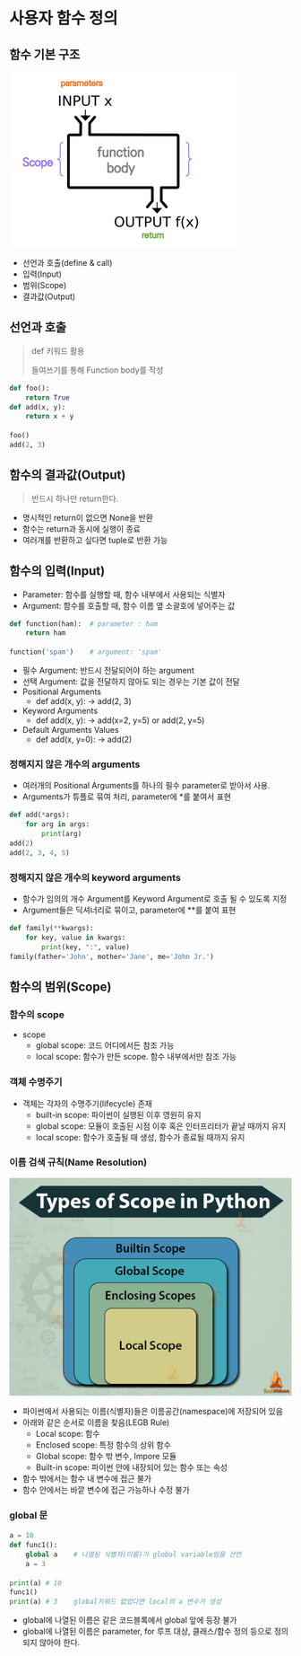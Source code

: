 # 사용자 함수 정의
## 함수 기본 구조
![function](23.01.04/function_diagram.png)
- 선언과 호출(define & call)
- 입력(Input)
- 범위(Scope)
- 결과값(Output)

## 선언과 호출
> def 키워드 활용
>
> 들여쓰기를 통해 Function body를 작성
```python
def foo():
    return True
def add(x, y):
    return x + y

foo()
add(2, 3)
```

## 함수의 결과값(Output)
> 반드시 하나만 return한다.
- 명시적인 return이 없으면 None을 반환
- 함수는 return과 동시에 실행이 종료
- 여러개를 반환하고 싶다면 tuple로 반환 가능

## 함수의 입력(Input)
- Parameter: 함수를 실행할 때, 함수 내부에서 사용되는 식별자
- Argument: 함수를 호출할 때, 함수 이름 옆 소괄호에 넣어주는 값
```python
def function(ham):  # parameter : ham
    return ham

function('spam')    # argument: 'spam'
```
- 필수 Argument: 반드시 전달되어야 하는 argument
- 선택 Argument: 값을 전달하지 않아도 되는 경우는 기본 값이 전달
- Positional Arguments
    - def add(x, y): -> add(2, 3)
- Keyword Arguments
    - def add(x, y): -> add(x=2, y=5) or add(2, y=5)
- Default Arguments Values
    - def add(x, y=0): -> add(2)
### **정해지지 않은 개수**의 arguments
- 여러개의 Positional Arguments를 하나의 필수 parameter로 받아서 사용.
- Arguments가 튜플로 묶여 처리, parameter에 *를 붙여서 표현
```python
def add(*args):
    for arg in args:
        print(arg)
add(2)
add(2, 3, 4, 5)
```
### 정해지지 않은 개수의 keyword arguments
- 함수가 임의의 개수 Argument를 Keyword Argument로 호출 될 수 있도록 지정
- Argument들은 딕셔너리로 묶이고, parameter에 **를 붙여 표현
```python
def family(**kwargs):
    for key, value in kwargs:
        print(key, ":", value)
family(father='John', mother='Jane', me='John Jr.')
```
## 함수의 범위(Scope)
### 함수의 scope
- scope
    - global scope: 코드 어디에서든 참조 가능
    - local scope: 함수가 만든 scope. 함수 내부에서만 참조 가능
### 객체 수명주기
- 객체는 각자의 수명주기(lifecycle) 존재
    - built-in scope: 파이썬이 실행된 이후 영원히 유지
    - global scope: 모듈이 호출된 시점 이후 혹은 인터프리터가 끝날 때까지 유지
    - local scope: 함수가 호출될 때 생성, 함수가 종료될 때까지 유지
### 이름 검색 규칙(Name Resolution)
![scope](23.01.10/Types%20of%20Scope.jpg)
- 파이썬에서 사용되는 이름(식별자)들은 이름공간(namespace)에 저장되어 있음
- 아래와 같은 순서로 이름을 찾음(LEGB Rule)
    - Local scope: 함수
    - Enclosed scope: 특정 함수의 상위 함수
    - Global scope: 함수 밖 변수, Impore 모듈
    - Built-in scope: 파이썬 안에 내장되어 있는 함수 또는 속성
- 함수 밖에서는 함수 내 변수에 접근 불가
- 함수 안에서는 바깥 변수에 접근 가능하나 수정 불가
### global 문
```python
a = 10
def func1():
    global a    # 나열된 식별자(이름)가 global variable임을 선언
    a = 3

print(a) # 10
func1()
print(a) # 3    global키워드 없었다면 local의 a 변수가 생성
```
- global에 나열된 이름은 같은 코드블록에서 global 앞에 등장 불가
- global에 나열된 이름은 parameter, for 루프 대상, 클래스/함수 정의 등으로 정의되지 않아야 한다.